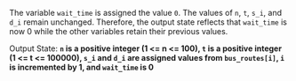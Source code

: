 The variable `wait_time` is assigned the value `0`. The values of `n`, `t`, `s_i`, and `d_i` remain unchanged. Therefore, the output state reflects that `wait_time` is now 0 while the other variables retain their previous values. 

Output State: **`n` is a positive integer (1 <= n <= 100), `t` is a positive integer (1 <= t <= 100000), `s_i` and `d_i` are assigned values from `bus_routes[i]`, `i` is incremented by 1, and `wait_time` is 0**